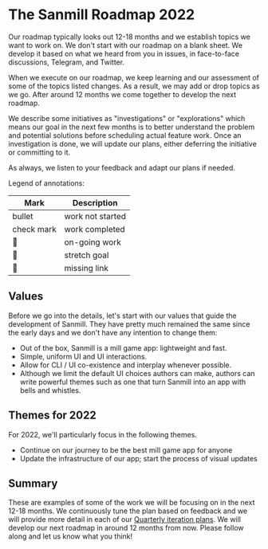 # The Sanmill Roadmap 2022

Our roadmap typically looks out 12-18 months and we establish topics we want to work on. We don't start with our roadmap on a blank sheet. We develop it based on what we heard from you in issues, in face-to-face discussions, Telegram, and Twitter.

When we execute on our roadmap, we keep learning and our assessment of some of the topics listed changes. As a result, we may add or drop topics as we go. After around 12 months we come together to develop the next roadmap.

We describe some initiatives as "investigations" or "explorations" which means our goal in the next few months is to better understand the problem and potential solutions before scheduling actual feature work. Once an investigation is done, we will update our plans, either deferring the initiative or committing to it.

As always, we listen to your feedback and adapt our plans if needed.

Legend of annotations:

| Mark          | Description      |
| ------------- | ---------------- |
| bullet        | work not started |
| check mark    | work completed   |
| :runner:      | on-going work    |
| :muscle:      | stretch goal     |
| :red_circle:  | missing link     |

## Values

Before we go into the details, let's start with our values that guide the development of Sanmill. They have pretty much remained the same since the early days and we don't have any intention to change them:

- Out of the box, Sanmill is a mill game app: lightweight and fast.
- Simple, uniform UI and UI interactions.
- Allow for CLI / UI co-existence and interplay whenever possible.
- Although we limit the default UI choices authors can make, authors can write powerful themes such as one that turn Sanmill into an app with bells and whistles.

## Themes for 2022

For 2022, we'll particularly focus in the following themes.

- Continue on our journey to be the best mill game app for anyone
- Update the infrastructure of our app; start the process of visual updates

<!-- BEGIN -->

## Summary

These are examples of some of the work we will be focusing on in the next 12-18 months. We continuously tune the plan based on feedback and we will provide more detail in each of our [Quarterly iteration plans](https://github.com/Calcitem/Sanmill/wiki/Iteration-Plans). We will develop our next roadmap in around 12 months from now. Please follow along and let us know what you think!
